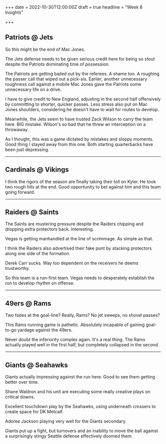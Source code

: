 +++
date = 2022-10-30T12:00:00Z
draft = true
headline = "Week 8 Insights"

+++
## Patriots @ Jets

So this might be the end of Mac Jones.

The Jets defense needs to be given serious credit here for being so stout despite the Patriots dominating time of possession.

The Patriots are getting bailed out by the referees. A shame too. A roughing the passer call that wiped out a pick-six. Earlier, another unnecessary roughness call against a mobile Mac Jones gave the Patriots some unnecessary life on a drive.

I have to give credit to New England, adjusting in the second half offensively by committing to shorter, quicker passes. Less stress also put on Mac Jones shoulders, considering he doesn't have to wait for routes to develop.

Meanwhile, the Jets seem to have trusted Zack Wilson to carry the team here. BIG mistake. Wilson's so bad that he threw an interception on a throwaway.

As I thought, this was a game dictated by mistakes and sloppy moments. Good thing I stayed away from this one. Both starting quarterbacks have been just depressing.

***

## Cardinals @ Vikings

I think the rigors of the season are finally taking their toll on Kyler. He took two rough hits at the end. Good opportunity to bet against him and this team going forward.

***

## Raiders @ Saints

The Saints are mustering pressure despite the Raiders chipping and dropping extra protectors back. Interesting.

Vegas is getting manhandled at the line of scrimmage. As simple as that. 

I think the Raiders also advertised their fake punt by stacking protectors along one side of the formation.

Derek Carr sucks. Way too dependent on the receivers he deems trustworthy.

So this team is a run-first team. Vegas needs to desperately establish the run to develop rhythm on offense. 

***

## 49ers @ Rams

Two fades at the goal-line? Really, Rams? No jet sweeps, no shovel passes?

This Rams running game is pathetic. Absolutely incapable of gaining goal-to-go yardage against the 49ers.

Never doubt the inferiority complex again. It's a real thing. The Rams actually played well in the first half, but completely collapsed in the second.

***

## Giants @ Seahawks

Giants actually impressing against the run here. Good to see them getting better over time.

Shane Waldron and his unit are executing some really creative plays on critical downs. 

Excellent touchdown play by the Seahawks, using underneath crossers to create space for DK Metcalf.

Adoree Jackson playing very well for the Giants secondary.

Giants put up a fight, but turnovers and an inability to move the ball against a surprisingly stingy Seattle defense effectively doomed them.